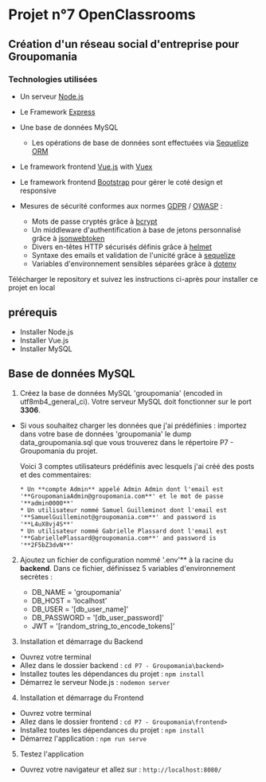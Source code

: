# Projet n°7 OpenClassrooms

## Création d'un réseau social d'entreprise pour Groupomania

### Technologies utilisées

* Un serveur [Node.js](https://nodejs.org/en/)
* Le Framework [Express](https://expressjs.com/)
* Une base de données MySQL
    * Les opérations de base de données sont effectuées via [Sequelize ORM](https://sequelize.org/)

* Le framework frontend [Vue.js](https://vuejs.org/) with [Vuex](https://vuex.vuejs.org/)
* Le framework frontend [Bootstrap](https://getbootstrap.com/) pour gérer le coté design et responsive


* Mesures de sécurité conformes aux normes [GDPR](https://www.cnil.fr/en/gdpr-developers-guide) / [OWASP](https://owasp.org/www-project-top-ten/) : 
    * Mots de passe cryptés grâce à [bcrypt](https://www.npmjs.com/package/bcrypt)
    * Un middleware d'authentification à base de jetons personnalisé grâce à [jsonwebtoken](https://www.npmjs.com/package/jsonwebtoken)
    * Divers en-têtes HTTP sécurisés définis grâce à [helmet](https://www.npmjs.com/package/helmet)
    * Syntaxe des emails et validation de l'unicité grâce à [sequelize](https://sequelize.org/)     
    * Variables d'environnement sensibles séparées grâce à [dotenv](https://www.npmjs.com/package/dotenv)      

Télécharger le repository et suivez les instructions ci-après pour installer ce projet en local

## prérequis

* Installer Node.js
* Installer Vue.js
* Installer MySQL

## Base de données MySQL

1. Créez la base de données MySQL 'groupomania' (encoded in utf8mb4_general_ci). Votre serveur MySQL doit fonctionner sur le port **3306**.

* Si vous souhaitez charger les données que j'ai prédéfinies : importez dans votre base de données 'groupomania' le dump data_groupomania.sql que vous trouverez dans le répertoire P7 - Groupomania du projet.

    Voici 3 comptes utilisateurs prédéfinis avec lesquels j'ai créé des posts et des commentaires:
    
      * Un **compte Admin** appelé Admin Admin dont l'email est '**GroupomaniaAdmin@groupomania.com**' et le mot de passe '**admin0000**'
      * Un utilisateur nommé Samuel Guilleminot dont l'email est '**SamuelGuilleminot@groupomania.com**' and password is '**L4uX8vj4S**'
      * Un utilisateur nommé Gabrielle Plassard dont l'email est '**GabriellePlassard@groupomania.com**' and password is '**2F5bZ3dvN**'

2. Ajoutez un fichier de configuration nommé '.env'** à la racine du **backend**. Dans ce fichier, définissez 5 variables d'environnement secrètes :
    * DB_NAME = 'groupomania'
    * DB_HOST = 'localhost'
    * DB_USER = '[db_user_name]'
    * DB_PASSWORD = '[db_user_password]'
    * JWT = '[random_string_to_encode_tokens]'
  

3. Installation et démarrage du Backend

* Ouvrez votre terminal
* Allez dans le dossier backend : `cd P7 - Groupomania\backend>` 
* Installez toutes les dépendances du projet : `npm install`
* Démarrez le serveur Node.js : `nodemon server`

4. Installation et démarrage du Frontend

* Ouvrez votre terminal
* Allez dans le dossier frontend : `cd P7 - Groupomania\frontend>` 
* Installez toutes les dépendances du projet : `npm install`
* Démarrez l'application : `npm run serve`

5. Testez l'application
* Ouvrez votre navigateur et allez sur : `http://localhost:8080/`
